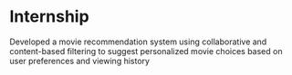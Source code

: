 # Internship
Developed a movie recommendation system using collaborative and content-based filtering to suggest personalized movie choices based on user preferences and viewing history

